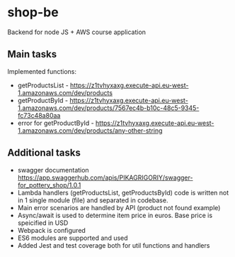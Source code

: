 # shop-be
 Backend for node JS + AWS course application

## Main tasks
Implemented functions:
- getProductsList - https://z1tvhyxaxg.execute-api.eu-west-1.amazonaws.com/dev/products
- getProductById - https://z1tvhyxaxg.execute-api.eu-west-1.amazonaws.com/dev/products/7567ec4b-b10c-48c5-9345-fc73c48a80aa  
- error for getProductById - https://z1tvhyxaxg.execute-api.eu-west-1.amazonaws.com/dev/products/any-other-string  

## Additional tasks
- swagger documentation https://app.swaggerhub.com/apis/PIKAGRIGORIY/swagger-for_pottery_shop/1.0.1  
- Lambda handlers (getProductsList, getProductsById) code is written not in 1 single module (file) and separated in codebase.
- Main error scenarios are handled by API (product not found example)
- Async/await is used to determine item price in euros. Base price is speicified in USD
- Webpack is configured
- ES6 modules are supported and used
- Added Jest and test coverage both for util functions and handlers